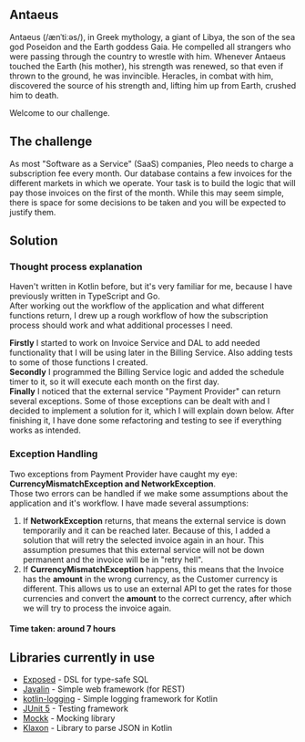 ## Antaeus

Antaeus (/ænˈtiːəs/), in Greek mythology, a giant of Libya, the son of the sea god Poseidon and the Earth goddess Gaia. He compelled all strangers who were passing through the country to wrestle with him. Whenever Antaeus touched the Earth (his mother), his strength was renewed, so that even if thrown to the ground, he was invincible. Heracles, in combat with him, discovered the source of his strength and, lifting him up from Earth, crushed him to death.

Welcome to our challenge.

## The challenge

As most "Software as a Service" (SaaS) companies, Pleo needs to charge a subscription fee every month. Our database contains a few invoices for the different markets in which we operate. Your task is to build the logic that will pay those invoices on the first of the month. While this may seem simple, there is space for some decisions to be taken and you will be expected to justify them.

## Solution

### Thought process explanation
Haven't written in Kotlin before, but it's very familiar for me, because I have previously written in TypeScript and Go.  
After working out the workflow of the application and what different functions return, I drew up a rough workflow of how the subscription process should work and what additional processes I need.  

**Firstly** I started to work on Invoice Service and DAL to add needed functionality that I will be using later in the Billing Service. Also adding tests to some of those functions I created.  
**Secondly** I programmed the Billing Service logic and added the schedule timer to it, so it will execute each month on the first day.  
**Finally** I noticed that the external service "Payment Provider" can return several exceptions. Some of those exceptions can be dealt with and I decided to implement a solution for it, which I will explain down below. After finishing it, I have done some refactoring and testing to see if everything works as intended.

### Exception Handling  
Two exceptions from Payment Provider have caught my eye: **CurrencyMismatchException and NetworkException**.  
Those two errors can be handled if we make some assumptions about the application and it's workflow.
I have made several assumptions:
1. If **NetworkException** returns, that means the external service is down temporarily and it can be reached later. Because of this, I added a solution that will retry the selected invoice again in an hour. This assumption presumes that this external service will not be down permanent and the invoice will be in "retry hell".
2. If **CurrencyMismatchException** happens, this means that the Invoice has the **amount** in the wrong currency, as the Customer currency is different. This allows us to use an external API to get the rates for those currencies and convert the **amount** to the correct currency, after which we will try to process the invoice again.  

#### Time taken: around 7 hours




## Libraries currently in use
* [Exposed](https://github.com/JetBrains/Exposed) - DSL for type-safe SQL
* [Javalin](https://javalin.io/) - Simple web framework (for REST)
* [kotlin-logging](https://github.com/MicroUtils/kotlin-logging) - Simple logging framework for Kotlin
* [JUnit 5](https://junit.org/junit5/) - Testing framework
* [Mockk](https://mockk.io/) - Mocking library
* [Klaxon](https://github.com/cbeust/klaxon) - Library to parse JSON in Kotlin
